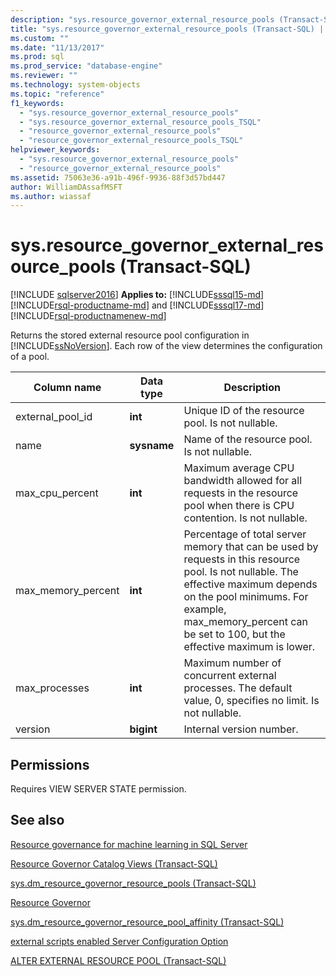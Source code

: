 ```yaml
---
description: "sys.resource_governor_external_resource_pools (Transact-SQL)"
title: "sys.resource_governor_external_resource_pools (Transact-SQL) | Microsoft Docs"
ms.custom: ""
ms.date: "11/13/2017"
ms.prod: sql
ms.prod_service: "database-engine"
ms.reviewer: ""
ms.technology: system-objects
ms.topic: "reference"
f1_keywords: 
  - "sys.resource_governor_external_resource_pools"
  - "sys.resource_governor_external_resource_pools_TSQL"
  - "resource_governor_external_resource_pools"
  - "resource_governor_external_resource_pools_TSQL"
helpviewer_keywords: 
  - "sys.resource_governor_external_resource_pools"
  - "resource_governor_external_resource_pools"
ms.assetid: 75063e36-a91b-496f-9936-88f3d57bd447
author: WilliamDAssafMSFT
ms.author: wiassaf
---
```

# sys.resource_governor_external_resource_pools (Transact-SQL)
[!INCLUDE [sqlserver2016](../../includes/applies-to-version/sqlserver2016.md)]
**Applies to:** [!INCLUDE[sssql15-md](../../includes/sssql16-md.md)] [!INCLUDE[rsql-productname-md](../../includes/rsql-productname-md.md)] and [!INCLUDE[sssql17-md](../../includes/sssql17-md.md)] [!INCLUDE[rsql-productnamenew-md](../../includes/rsql-productnamenew-md.md)]

Returns the stored external resource pool configuration in [!INCLUDE[ssNoVersion](../../includes/ssnoversion-md.md)]. Each row of the view determines the configuration of a pool.
  
|Column name|Data type|Description|
|-----------------|---------------|-----------------|
|external_pool_id|**int**|Unique ID of the resource pool. Is not nullable.|
|name|**sysname**|Name of the resource pool. Is not nullable.|
|max_cpu_percent|**int**|Maximum average CPU bandwidth allowed for all requests in the resource pool when there is CPU contention. Is not nullable.|
|max_memory_percent|**int**|Percentage of total server memory that can be used by requests in this resource pool. Is not nullable. The effective maximum depends on the pool minimums. For example, max_memory_percent can be set to 100, but the effective maximum is lower.|
|max_processes|**int**|Maximum number of concurrent external processes. The default value, 0, specifies no limit. Is not nullable.|
|version|**bigint**|Internal version number.|
  
## Permissions

Requires VIEW SERVER STATE permission.

## See also

[Resource governance for machine learning in SQL Server](../../machine-learning/administration/resource-governor.md)

[Resource Governor Catalog Views &#40;Transact-SQL&#41;](../../relational-databases/system-catalog-views/resource-governor-catalog-views-transact-sql.md)

[sys.dm_resource_governor_resource_pools &#40;Transact-SQL&#41;](../../relational-databases/system-dynamic-management-views/sys-dm-resource-governor-resource-pools-transact-sql.md)

[Resource Governor](../../relational-databases/resource-governor/resource-governor.md)

[sys.dm_resource_governor_resource_pool_affinity &#40;Transact-SQL&#41;](../../relational-databases/system-dynamic-management-views/sys-dm-resource-governor-resource-pool-affinity-transact-sql.md)

[external scripts enabled Server Configuration Option](../../database-engine/configure-windows/external-scripts-enabled-server-configuration-option.md)

[ALTER EXTERNAL RESOURCE POOL &#40;Transact-SQL&#41;](../../t-sql/statements/alter-external-resource-pool-transact-sql.md)
